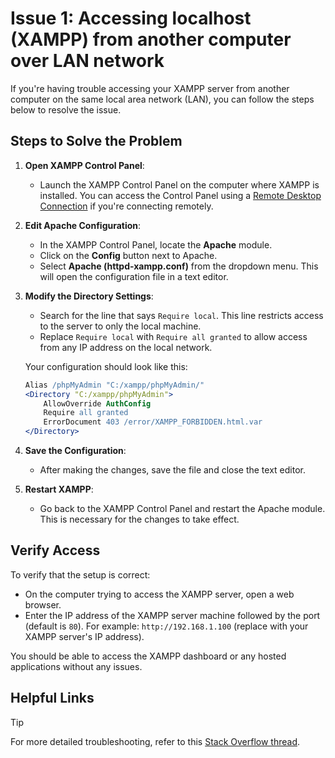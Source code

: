 # Issue 1: Accessing localhost (XAMPP) from another computer over LAN network

If you're having trouble accessing your XAMPP server from another computer on the same local area network (LAN), you can follow the steps below to resolve the issue.

## Steps to Solve the Problem

1. **Open XAMPP Control Panel**:
   - Launch the XAMPP Control Panel on the computer where XAMPP is installed. You can access the Control Panel using a [Remote Desktop Connection](https://support.microsoft.com/en-us/windows/how-to-use-remote-desktop-5fe128d5-8fb1-7a23-3b8a-41e636865e8c) if you're connecting remotely.

2. **Edit Apache Configuration**:
   - In the XAMPP Control Panel, locate the **Apache** module.
   - Click on the **Config** button next to Apache.
   - Select **Apache (httpd-xampp.conf)** from the dropdown menu. This will open the configuration file in a text editor.

3. **Modify the Directory Settings**:
   - Search for the line that says `Require local`. This line restricts access to the server to only the local machine.
   - Replace `Require local` with `Require all granted` to allow access from any IP address on the local network.

   Your configuration should look like this:
   ```apache
   Alias /phpMyAdmin "C:/xampp/phpMyAdmin/"
   <Directory "C:/xampp/phpMyAdmin">
       AllowOverride AuthConfig
       Require all granted
       ErrorDocument 403 /error/XAMPP_FORBIDDEN.html.var
   </Directory>

4. **Save the Configuration**:
   - After making the changes, save the file and close the text editor.

5. **Restart XAMPP**:
   - Go back to the XAMPP Control Panel and restart the Apache module. This is necessary for the changes to take effect.

## Verify Access

To verify that the setup is correct:
   - On the computer trying to access the XAMPP server, open a web browser.
   - Enter the IP address of the XAMPP server machine followed by the port (default is `80`). For example: `http://192.168.1.100` (replace with your XAMPP server's IP address).

You should be able to access the XAMPP dashboard or any hosted applications without any issues.

## Helpful Links

> [!TIP]  
> For more detailed troubleshooting, refer to this [Stack Overflow thread](https://stackoverflow.com/questions/5524116/accessing-localhost-xampp-from-another-computer-over-lan-network-how-to).
